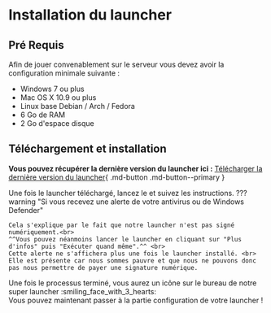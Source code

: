 # Installation du launcher

## Pré Requis

Afin de jouer convenablement sur le serveur vous devez avoir la configuration minimale suivante :

- Windows 7 ou plus
- Mac OS X 10.9 ou plus
- Linux base Debian / Arch / Fedora 
- 6 Go de RAM
- 2 Go d'espace disque


## Téléchargement et installation

**Vous pouvez récupérer la dernière version du launcher ici :**
[Télécharger la dernière version du launcher](https://github.com/Random-Palace/RandomiaLauncher/releases){ .md-button .md-button--primary }

Une fois le launcher téléchargé, lancez le et suivez les instructions.
??? warning "Si vous recevez une alerte de votre antivirus ou de Windows Defender"

    Cela s'explique par le fait que notre launcher n'est pas signé numériquement.<br>
    ^^Vous pouvez néanmoins lancer le launcher en cliquant sur "Plus d'infos" puis "Exécuter quand même".^^ <br>
    Cette alerte ne s'affichera plus une fois le launcher installé. <br>
    Elle est présente car nous sommes pauvre et que nous ne pouvons donc pas nous permettre de payer une signature numérique.

Une fois le processus terminé, vous aurez un icône sur le bureau de notre super launcher :smiling_face_with_3_hearts: <br>
Vous pouvez maintenant passer à la partie configuration de votre launcher !<br>
